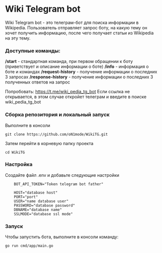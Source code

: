 # Wiki Telegram bot

Wiki Telegram bot - это телеграм-бот для поиска информации в Wikipedia.
Пользователь отправляет запрос боту, на какую тему он хочет получить информацию, после чего получает статьи из Wikipedia на эту тему.

### Доступные команды:

**/start** - стандартная команда, при первом обращении к боту (приветствует и описание информации о боте)
**/info** - информация о боте и командах
**/request-history** - получение информации о последних 3 запросах
**/response-history** - получение информации о последних 3 полученных ответов на запрос

Попробовать: https://t.me/wiki_pedia_tg_bot
Если ссылка не открывается, в этом случае откройет телеграм и введите в поиске wiki_pedia_tg_bot

### Сборка репозитория и локальный запуск

Выполните в консоли

```Console
git clone https://github.com/oN1mode/WikiTG.git
```

Затем перейти в корневую папку проекта

```Console
cd WikiTG
```

### Настройка

Создайте файл .env и добавьте следующие настройки

```
    BOT_API_TOKEN="Token telegram bot father"

    HOST="database host"
    PORT="port"
    USER="name database user"
    PASSWORD="database password"
    DBNAME="database name"
    SSLMODE="database ssl mode"
```

### Запуск

Чтобы запустить бота, выполните в консоли команду:

```Console
go run cmd/app/main.go
```
